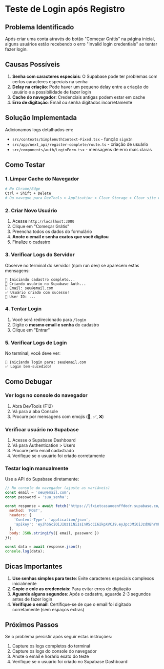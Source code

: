 # Teste de Login após Registro

## Problema Identificado

Após criar uma conta através do botão "Começar Grátis" na página inicial, alguns usuários estão recebendo o erro "Invalid login credentials" ao tentar fazer login.

## Causas Possíveis

1. **Senha com caracteres especiais**: O Supabase pode ter problemas com certos caracteres especiais na senha
2. **Delay na criação**: Pode haver um pequeno delay entre a criação do usuário e a possibilidade de fazer login
3. **Cache do navegador**: Credenciais antigas podem estar em cache
4. **Erro de digitação**: Email ou senha digitados incorretamente

## Solução Implementada

Adicionamos logs detalhados em:
- `src/contexts/SimpleAuthContext-Fixed.tsx` - função `signIn`
- `src/app/next_api/register-complete/route.ts` - criação de usuário
- `src/components/auth/LoginForm.tsx` - mensagens de erro mais claras

## Como Testar

### 1. Limpar Cache do Navegador
```bash
# No Chrome/Edge
Ctrl + Shift + Delete
# Ou navegue para DevTools > Application > Clear Storage > Clear site data
```

### 2. Criar Novo Usuário
1. Acesse `http://localhost:3000`
2. Clique em "Começar Grátis"
3. Preencha todos os dados do formulário
4. **Anote o email e senha exatos que você digitou**
5. Finalize o cadastro

### 3. Verificar Logs do Servidor
Observe no terminal do servidor (npm run dev) se aparecem estas mensagens:
```
🚀 Iniciando cadastro completo...
👤 Criando usuário no Supabase Auth...
📧 Email: seu@email.com
✅ Usuário criado com sucesso!
👤 User ID: ...
```

### 4. Tentar Login
1. Você será redirecionado para `/login`
2. Digite o **mesmo email e senha** do cadastro
3. Clique em "Entrar"

### 5. Verificar Logs de Login
No terminal, você deve ver:
```
🔐 Iniciando login para: seu@email.com
✅ Login bem-sucedido!
```

## Como Debugar

### Ver logs no console do navegador
1. Abra DevTools (F12)
2. Vá para a aba Console
3. Procure por mensagens com emojis (🔐, ✅, ❌)

### Verificar usuário no Supabase
1. Acesse o Supabase Dashboard
2. Vá para Authentication > Users
3. Procure pelo email cadastrado
4. Verifique se o usuário foi criado corretamente

### Testar login manualmente
Use a API do Supabase diretamente:

```javascript
// No console do navegador (ajuste as variáveis)
const email = 'seu@email.com';
const password = 'sua_senha';

const response = await fetch('https://lfxietcasaooenffdodr.supabase.co/auth/v1/token?grant_type=password', {
  method: 'POST',
  headers: {
    'Content-Type': 'application/json',
    'apikey': 'eyJhbGciOiJIUzI1NiIsInR5cCI6IkpXVCJ9.eyJpc3MiOiJzdXBhYmFzZSIsInJlZiI6ImxmeGlldGNhc2Fvb2VuZmZkb2RyIiwicm9sZSI6ImFub24iLCJpYXQiOjE3NTcwMTc3NDMsImV4cCI6MjA3MjU5Mzc0M30.NBHrAlv8RPxu1QhLta76Uoh6Bc_OnqhfVydy8_TX6GQ'
  },
  body: JSON.stringify({ email, password })
});

const data = await response.json();
console.log(data);
```

## Dicas Importantes

1. **Use senhas simples para teste**: Evite caracteres especiais complexos inicialmente
2. **Copie e cole as credenciais**: Para evitar erros de digitação
3. **Aguarde alguns segundos**: Após o cadastro, aguarde 2-3 segundos antes de fazer login
4. **Verifique o email**: Certifique-se de que o email foi digitado corretamente (sem espaços extras)

## Próximos Passos

Se o problema persistir após seguir estas instruções:
1. Capture os logs completos do terminal
2. Capture os logs do console do navegador
3. Anote o email e horário exato do teste
4. Verifique se o usuário foi criado no Supabase Dashboard

